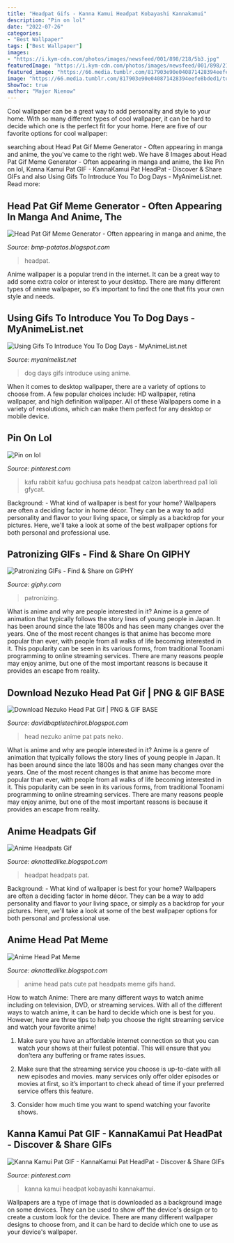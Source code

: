 ```yaml
---
title: "Headpat Gifs - Kanna Kamui Headpat Kobayashi Kannakamui"
description: "Pin on lol"
date: "2022-07-26"
categories:
- "Best Wallpaper"
tags: ["Best Wallpaper"]
images:
- "https://i.kym-cdn.com/photos/images/newsfeed/001/898/218/5b3.jpg"
featuredImage: "https://i.kym-cdn.com/photos/images/newsfeed/001/898/218/5b3.jpg"
featured_image: "https://66.media.tumblr.com/817903e90e040871428394eefe8bded1/tumblr_psss3aXqmq1son3fpo1_500.gif"
image: "https://66.media.tumblr.com/817903e90e040871428394eefe8bded1/tumblr_psss3aXqmq1son3fpo1_500.gif"
ShowToc: true
author: "Major Nienow"
---
```



Cool wallpaper can be a great way to add personality and style to your home. With so many different types of cool wallpaper, it can be hard to decide which one is the perfect fit for your home. Here are five of our favorite options for cool wallpaper: 

	

		
searching about Head Pat Gif Meme Generator - Often appearing in manga and anime, the you've came to the right web. We have 8 Images about Head Pat Gif Meme Generator - Often appearing in manga and anime, the like Pin on lol, Kanna Kamui Pat GIF - KannaKamui Pat HeadPat - Discover &amp; Share GIFs and also Using Gifs To Introduce You To Dog Days - MyAnimeList.net. Read more:
		
    
## Head Pat Gif Meme Generator - Often Appearing In Manga And Anime, The

<img loading=lazy src="https://i.kym-cdn.com/photos/images/newsfeed/001/898/218/5b3.jpg" onerror="this.onerror=null;this.src='https://tse3.mm.bing.net/th?id=OIP.GUMwi9bxyY-ITF3GRIDdkAHaGm&amp;pid=15.1';" alt="Head Pat Gif Meme Generator - Often appearing in manga and anime, the">

_Source: bmp-potatos.blogspot.com_

>headpat. 

	

Anime wallpaper is a popular trend in the internet. It can be a great way to add some extra color or interest to your desktop. There are many different types of anime wallpaper, so it’s important to find the one that fits your own style and needs.

    
## Using Gifs To Introduce You To Dog Days - MyAnimeList.net

<img loading=lazy src="https://media.giphy.com/media/26tPcbzx1bJBdpRRK/giphy.gif" onerror="this.onerror=null;this.src='https://tse1.mm.bing.net/th?id=OIP.hS7cCR7rWz2SUYSJb6CC9AHaEK&amp;pid=15.1';" alt="Using Gifs To Introduce You To Dog Days - MyAnimeList.net">

_Source: myanimelist.net_

>dog days gifs introduce using anime. 

	

When it comes to desktop wallpaper, there are a variety of options to choose from. A few popular choices include: HD wallpaper, retina wallpaper, and high definition wallpaper. All of these Wallpapers come in a variety of resolutions, which can make them perfect for any desktop or mobile device. 

    
## Pin On Lol

<img loading=lazy src="https://i.pinimg.com/originals/5a/69/2d/5a692dc246f2468ca0e37446b4964054.gif" onerror="this.onerror=null;this.src='https://tse3.mm.bing.net/th?id=OIP.ntSCw5_mPObHB4V6UJ7I7gHaEI&amp;pid=15.1';" alt="Pin on lol">

_Source: pinterest.com_

>kafu rabbit kafuu gochiusa pats headpat calzon laberthread pa1 loli gfycat. 

	

Background: - What kind of wallpaper is best for your home?
Wallpapers are often a deciding factor in home décor. They can be a way to add personality and flavor to your living space, or simply as a backdrop for your pictures. Here, we'll take a look at some of the best wallpaper options for both personal and professional use.

    
## Patronizing GIFs - Find &amp; Share On GIPHY

<img loading=lazy src="https://media.giphy.com/media/xUNd9JmsrWkrYnLcU8/giphy.gif" onerror="this.onerror=null;this.src='https://tse2.mm.bing.net/th?id=OIP.ZKmHiLJVBrmUn6uQDtX67gHaEK&amp;pid=15.1';" alt="Patronizing GIFs - Find &amp; Share on GIPHY">

_Source: giphy.com_

>patronizing. 

	

What is anime and why are people interested in it?
Anime is a genre of animation that typically follows the story lines of young people in Japan. It has been around since the late 1800s and has seen many changes over the years. One of the most recent changes is that anime has become more popular than ever, with people from all walks of life becoming interested in it. This popularity can be seen in its various forms, from traditional Toonami programming to online streaming services. There are many reasons people may enjoy anime, but one of the most important reasons is because it provides an escape from reality.

    
## Download Nezuko Head Pat Gif | PNG &amp; GIF BASE

<img loading=lazy src="https://66.media.tumblr.com/817903e90e040871428394eefe8bded1/tumblr_psss3aXqmq1son3fpo1_500.gif" onerror="this.onerror=null;this.src='https://tse1.mm.bing.net/th?id=OIP.BcnDXJPyUNFO6c0eEb_03AHaEU&amp;pid=15.1';" alt="Download Nezuko Head Pat Gif | PNG &amp; GIF BASE">

_Source: davidbaptistechirot.blogspot.com_

>head nezuko anime pat pats neko. 

	

What is anime and why are people interested in it?
Anime is a genre of animation that typically follows the story lines of young people in Japan. It has been around since the late 1800s and has seen many changes over the years. One of the most recent changes is that anime has become more popular than ever, with people from all walks of life becoming interested in it. This popularity can be seen in its various forms, from traditional Toonami programming to online streaming services. There are many reasons people may enjoy anime, but one of the most important reasons is because it provides an escape from reality.

    
## Anime Headpats Gif

<img loading=lazy src="https://memestatic.fjcdn.com/gifs/Headpat_3903cc_6500559.gif" onerror="this.onerror=null;this.src='https://tse4.mm.bing.net/th?id=OIP.56LbbmXT6PJT6JQ1KY5inQHaFN&amp;pid=15.1';" alt="Anime Headpats Gif">

_Source: aknottedlike.blogspot.com_

>headpat headpats pat. 

	

Background: - What kind of wallpaper is best for your home?
Wallpapers are often a deciding factor in home décor. They can be a way to add personality and flavor to your living space, or simply as a backdrop for your pictures. Here, we'll take a look at some of the best wallpaper options for both personal and professional use.

    
## Anime Head Pat Meme

<img loading=lazy src="https://gifimage.net/wp-content/uploads/2018/10/anime-head-pats-gif.gif" onerror="this.onerror=null;this.src='https://tse1.mm.bing.net/th?id=OIP.-z4LDxgYhFC_3tSlhd4rkAHaEI&amp;pid=15.1';" alt="Anime Head Pat Meme">

_Source: aknottedlike.blogspot.com_

>anime head pats cute pat headpats meme gifs hand. 

	

How to watch Anime: There are many different ways to watch anime including on television, DVD, or streaming services.
With all of the different ways to watch anime, it can be hard to decide which one is best for you. However, here are three tips to help you choose the right streaming service and watch your favorite anime!
1. Make sure you have an affordable internet connection so that you can watch your shows at their fullest potential. This will ensure that you don’tera any buffering or frame rates issues.

2. Make sure that the streaming service you choose is up-to-date with all new episodes and movies. many services only offer older episodes or movies at first, so it’s important to check ahead of time if your preferred service offers this feature.

3. Consider how much time you want to spend watching your favorite shows.

    
## Kanna Kamui Pat GIF - KannaKamui Pat HeadPat - Discover &amp; Share GIFs

<img loading=lazy src="https://i.pinimg.com/originals/da/8f/0e/da8f0e8dd1a7f7db5298bda9cc648a9a.gif" onerror="this.onerror=null;this.src='https://tse1.mm.bing.net/th?id=OIP.SNZ1adPdaBvFtji0eD7hPgHaE2&amp;pid=15.1';" alt="Kanna Kamui Pat GIF - KannaKamui Pat HeadPat - Discover &amp; Share GIFs">

_Source: pinterest.com_

>kanna kamui headpat kobayashi kannakamui. 

	

Wallpapers are a type of image that is downloaded as a background image on some devices. They can be used to show off the device's design or to create a custom look for the device. There are many different wallpaper designs to choose from, and it can be hard to decide which one to use as your device's wallpaper.

